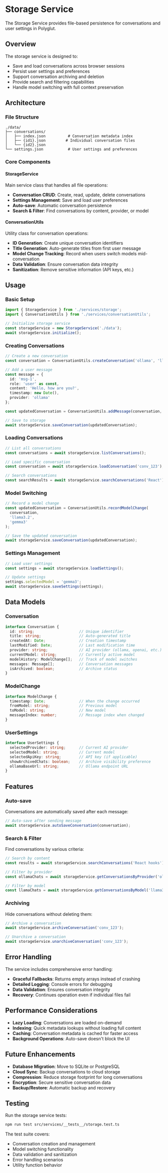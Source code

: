 # Storage Service

The Storage Service provides file-based persistence for conversations and user settings in Polyglut.

## Overview

The storage service is designed to:
- Save and load conversations across browser sessions
- Persist user settings and preferences
- Support conversation archiving and deletion
- Provide search and filtering capabilities
- Handle model switching with full context preservation

## Architecture

### File Structure
```
./data/
├── conversations/
│   ├── index.json          # Conversation metadata index
│   ├── {id1}.json         # Individual conversation files
│   └── {id2}.json
└── settings.json           # User settings and preferences
```

### Core Components

#### StorageService
Main service class that handles all file operations:
- **Conversation CRUD**: Create, read, update, delete conversations
- **Settings Management**: Save and load user preferences
- **Auto-save**: Automatic conversation persistence
- **Search & Filter**: Find conversations by content, provider, or model

#### ConversationUtils
Utility class for conversation operations:
- **ID Generation**: Create unique conversation identifiers
- **Title Generation**: Auto-generate titles from first user message
- **Model Change Tracking**: Record when users switch models mid-conversation
- **Data Validation**: Ensure conversation data integrity
- **Sanitization**: Remove sensitive information (API keys, etc.)

## Usage

### Basic Setup

```typescript
import { StorageService } from './services/storage';
import { ConversationUtils } from './services/conversationUtils';

// Initialize storage service
const storageService = new StorageService('./data');
await storageService.initialize();
```

### Creating Conversations

```typescript
// Create a new conversation
const conversation = ConversationUtils.createConversation('ollama', 'llama3.2');

// Add a user message
const message = {
  id: 'msg-1',
  role: 'user' as const,
  content: 'Hello, how are you?',
  timestamp: new Date(),
  provider: 'ollama'
};

const updatedConversation = ConversationUtils.addMessage(conversation, message);

// Save to storage
await storageService.saveConversation(updatedConversation);
```

### Loading Conversations

```typescript
// List all conversations
const conversations = await storageService.listConversations();

// Load specific conversation
const conversation = await storageService.loadConversation('conv_123');

// Search conversations
const searchResults = await storageService.searchConversations('React');
```

### Model Switching

```typescript
// Record a model change
const updatedConversation = ConversationUtils.recordModelChange(
  conversation,
  'llama3.2',
  'gemma3'
);

// Save the updated conversation
await storageService.saveConversation(updatedConversation);
```

### Settings Management

```typescript
// Load user settings
const settings = await storageService.loadSettings();

// Update settings
settings.selectedModel = 'gemma3';
await storageService.saveSettings(settings);
```

## Data Models

### Conversation
```typescript
interface Conversation {
  id: string;                    // Unique identifier
  title: string;                 // Auto-generated title
  createdAt: Date;               // Creation timestamp
  lastModified: Date;            // Last modification time
  provider: string;              // AI provider (ollama, openai, etc.)
  currentModel: string;          // Currently active model
  modelHistory: ModelChange[];   // Track of model switches
  messages: Message[];           // Conversation messages
  isArchived: boolean;           // Archive status
}
```

### ModelChange
```typescript
interface ModelChange {
  timestamp: Date;               // When the change occurred
  fromModel: string;             // Previous model
  toModel: string;               // New model
  messageIndex: number;          // Message index when changed
}
```

### UserSettings
```typescript
interface UserSettings {
  selectedProvider: string;      // Current AI provider
  selectedModel: string;         // Current model
  selectedApiKey: string;        // API key (if applicable)
  showArchivedChats: boolean;    // Archive visibility preference
  ollamaBaseUrl: string;         // Ollama endpoint URL
}
```

## Features

### Auto-save
Conversations are automatically saved after each message:
```typescript
// Auto-save after sending message
await storageService.autoSaveConversation(conversation);
```

### Search & Filter
Find conversations by various criteria:
```typescript
// Search by content
const results = await storageService.searchConversations('React hooks');

// Filter by provider
const ollamaChats = await storageService.getConversationsByProvider('ollama');

// Filter by model
const llamaChats = await storageService.getConversationsByModel('llama3.2');
```

### Archiving
Hide conversations without deleting them:
```typescript
// Archive a conversation
await storageService.archiveConversation('conv_123');

// Unarchive a conversation
await storageService.unarchiveConversation('conv_123');
```

## Error Handling

The service includes comprehensive error handling:
- **Graceful Fallbacks**: Returns empty arrays instead of crashing
- **Detailed Logging**: Console errors for debugging
- **Data Validation**: Ensures conversation integrity
- **Recovery**: Continues operation even if individual files fail

## Performance Considerations

- **Lazy Loading**: Conversations are loaded on-demand
- **Indexing**: Quick metadata lookups without loading full content
- **Caching**: Conversation metadata is cached for faster access
- **Background Operations**: Auto-save doesn't block the UI

## Future Enhancements

- **Database Migration**: Move to SQLite or PostgreSQL
- **Cloud Sync**: Backup conversations to cloud storage
- **Compression**: Reduce storage footprint for long conversations
- **Encryption**: Secure sensitive conversation data
- **Backup/Restore**: Automatic backup and recovery

## Testing

Run the storage service tests:
```bash
npm run test src/services/__tests__/storage.test.ts
```

The test suite covers:
- Conversation creation and management
- Model switching functionality
- Data validation and sanitization
- Error handling scenarios
- Utility function behavior
